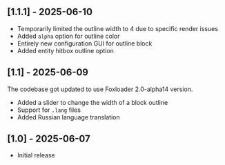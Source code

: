 
## [1.1.1] - 2025-06-10

- Temporarily limited the outline width to 4 due to specific render issues
- Added `alpha` option for outline color
- Entirely new configuration GUI for outline block
- Added entity hitbox outline option

## [1.1] - 2025-06-09
The codebase got updated to use Foxloader 2.0-alpha14 version.

- Added a slider to change the width of a block outline
- Support for `.lang` files
- Added Russian language translation

## [1.0] - 2025-06-07
- Initial release